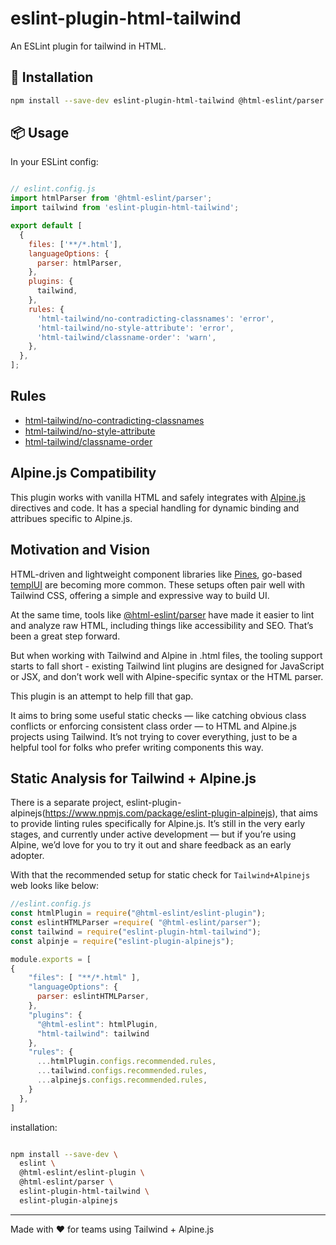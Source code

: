 # eslint-plugin-html-tailwind

An ESLint plugin for tailwind in HTML.


## 🚀 Installation

```bash
npm install --save-dev eslint-plugin-html-tailwind @html-eslint/parser
```

## 📦 Usage

In your ESLint config:

```js

// eslint.config.js
import htmlParser from '@html-eslint/parser';
import tailwind from 'eslint-plugin-html-tailwind';

export default [
  {
    files: ['**/*.html'],
    languageOptions: {
      parser: htmlParser,
    },
    plugins: {
      tailwind,
    },
    rules: {
      'html-tailwind/no-contradicting-classnames': 'error',
      'html-tailwind/no-style-attribute': 'error',
      'html-tailwind/classname-order': 'warn',
    },
  },
];

```

## Rules 

* [html-tailwind/no-contradicting-classnames](https://github.com/DianaSuvorova/eslint-plugin-alpinejs/blob/main/docs/rules/no-contradicting-classnames.md)
* [html-tailwind/no-style-attribute](https://github.com/DianaSuvorova/eslint-plugin-alpinejs/blob/main/docs/rules/no-style-attribute.md)
* [html-tailwind/classname-order](https://github.com/DianaSuvorova/eslint-plugin-alpinejs/blob/main/docs/rules/classname-order.md)


##  Alpine.js Compatibility

This plugin works with vanilla HTML and safely integrates with [Alpine.js](https://alpinejs.dev/) directives and code. It has a special handling for dynamic binding and attribues specific to Alpine.js. 


## Motivation and Vision

 HTML-driven and lightweight component libraries like [Pines](https://devdojo.com/pines), go-based [templUI](https://templui.io/docs/introduction) are becoming more common. These setups often pair well with Tailwind CSS, offering a simple and expressive way to build UI.

At the same time, tools like [@html-eslint/parser](https://html-eslint.org/docs/rules) have made it easier to lint and analyze raw HTML, including things like accessibility and SEO. That’s been a great step forward.

But when working with Tailwind and Alpine in .html files, the tooling support starts to fall short - existing Tailwind lint plugins are designed for JavaScript or JSX, and don’t work well with Alpine-specific syntax or the HTML parser.

This plugin is an attempt to help fill that gap.

It aims to bring some useful static checks — like catching obvious class conflicts or enforcing consistent class order — to HTML and Alpine.js projects using Tailwind. It’s not trying to cover everything, just to be a helpful tool for folks who prefer writing components this way.

## Static Analysis for Tailwind + Alpine.js

There is a separate project, eslint-plugin-alpinejs(https://www.npmjs.com/package/eslint-plugin-alpinejs), that aims to provide linting rules specifically for Alpine.js. It’s still in the very early stages, and currently under active development — but if you’re using Alpine, we’d love for you to try it out and share feedback as an early adopter.

With that the recommended setup for static check  for `Tailwind+Alpinejs` web looks like below:

```js
//eslint.config.js
const htmlPlugin = require("@html-eslint/eslint-plugin");
const eslintHTMLParser =require( "@html-eslint/parser");
const tailwind = require("eslint-plugin-html-tailwind");
const alpinje = require("eslint-plugin-alpinejs");

module.exports = [
{
    "files": [ "**/*.html" ],
    "languageOptions": {
      parser: eslintHTMLParser,
    },
    "plugins": {
      "@html-eslint": htmlPlugin,
      "html-tailwind": tailwind
    },
    "rules": {
      ...htmlPlugin.configs.recommended.rules,
      ...tailwind.configs.recommended.rules,
      ...alpinejs.configs.recommended.rules, 
    }
  },
]
```

installation:

```bash

npm install --save-dev \
  eslint \
  @html-eslint/eslint-plugin \
  @html-eslint/parser \
  eslint-plugin-html-tailwind \
  eslint-plugin-alpinejs

```

---

Made with ❤️ for teams using Tailwind + Alpine.js

